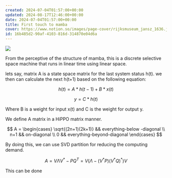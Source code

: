 ```yaml
---
created: 2024-07-04T01:57:00+00:00
updated: 2024-08-17T12:46:00+00:00
date: 2024-07-04T01:57:00+00:00
title: First touch to mamba
cover: https://www.notion.so/images/page-cover/rijksmuseum_jansz_1636.jpg
id: 16b485d2-90af-4103-816d-314870e04d6a
---
```


![](https://prod-files-secure.s3.us-west-2.amazonaws.com/9ae3228c-6982-46ec-8946-abb7d53f72af/f4425041-9cff-41b3-9da7-b628790af0b0/Untitled.jpeg?X-Amz-Algorithm=AWS4-HMAC-SHA256&X-Amz-Content-Sha256=UNSIGNED-PAYLOAD&X-Amz-Credential=ASIAZI2LB466QDRGJBRO%2F20250427%2Fus-west-2%2Fs3%2Faws4_request&X-Amz-Date=20250427T065448Z&X-Amz-Expires=3600&X-Amz-Security-Token=IQoJb3JpZ2luX2VjEL3%2F%2F%2F%2F%2F%2F%2F%2F%2F%2FwEaCXVzLXdlc3QtMiJHMEUCIQC7UzzBWg59JbTrpKrByavsYphxppHGo6F0KYsWiPOhsAIgcMyaFTDSdkyt8uxJiVqIAULlUg%2FUFz62AkVH1zjaOxAq%2FwMIVhAAGgw2Mzc0MjMxODM4MDUiDFVoexgnQN1AoNUjtyrcA7GbecvrOkktPR7wPrfYWWzwiG4SKi%2BFzg%2B3YbkYRdL9fJ%2BR4g6Bhsi6Rt%2BXAGfFPolzEAntdvOhuI1nhZYqO%2B3c%2F%2BIIB%2B5JHsrRxNxft1rYcSDYxkXCWt8XewVi7iD7j0UWM1a0K%2FqSaSoNqwo0cl4EfTEOuVLOqeQdiiQXxhbUtx0nUyCAnBkj2TqJo6E32%2FHnyKCSScutw6QGGZKAJ3Y5uyuLCcDpOqbu%2FX8oPrLlXEoifP262NKluP0FMFo1ni2DcPe8Yqg9k8jREoo8m4EO2QQ61NzToSHItUX9jI%2FB8F%2FbyZtouSMgcadpN8WbbEtHMOsVccRVbURbrRwh2T%2BHZoAUL7uS6BIb49F5dUFo2SFYlbitaty%2FXgZQNn1aY9jN7ym7dppzpHHip649j31j43OTxi5EPQOqnE5CEZT8%2BLowVSWC%2BIOwMFpbuc0RVnYBb%2FTHZD46nGmXvGytTOWw5qLAdvKdb8lDCVnwQmt9Na8fjtQXC%2BpminmOD0wvS%2FADxRls7Ajbwvyifl3XcGBtRuIbBlCMT1RHy6%2FlReOf5%2ByziBQElGO6WTHsYVl4igwfmhXYUdR5%2For%2BFkDstaKSiWVbZ%2B61MNWf1Rcy7FoUEHKIaP7XoSlv7AEnMKHttsAGOqUBZ5ebuNlkX0c08IriUGidU6cfyyHG3LcyF5FHgAe2FuvXKkS7f0mGJ0H5%2Bw%2B5V5qBMX1C3IHJ2CdT4YrJo7SXs8kFRYhQ%2Fio6LBba5r%2Bx%2F1JKMIT3qfkFsPE2ZP3IT9Q9pnxj1KTa9Je7Nrj1RSmZZ3nqYuPAXVrDTF%2FifTAHOENLyC9hqEzxwC8pqlNjc9KzgExU3YKmYbks3bnALJNyISqAchV1&X-Amz-Signature=c43135b2f062ccc32a2e30c99a85fde8d88f7aa3c9d7f3c72c56fe68bb2889e1&X-Amz-SignedHeaders=host&x-id=GetObject)

From the perceptive of the structure of mamba, this is a discrete selective space machine that runs in linear time using linear space.

lets say, matrix A is a state space matrix for the last system status h(t). we then can calculate the next h(t+1) based on the following equation:

$$
\begin{equation}h(t) = A*h(t-1) + B*x(t)\end{equation}
$$

$$
y = C*h(t)
$$

Where B is a weight for input x(t) and C is the weight for output y.

We define A matrix in a HiPPO matrix manner.

$$
A = \begin{cases} \sqrt{(2n+1)(2k+1)} && everything-below -diagonal \\
n+1 && on-diagonal \\
0 && everything-beyond-diagonal \end{cases}
$$

By doing this, we can use SVD partition for reducing the computing demand.

$$
A=V\Lambda V^* - PQ^T = V(\Lambda - (V^*P)(V^*Q)^*)V
$$

This can be done
